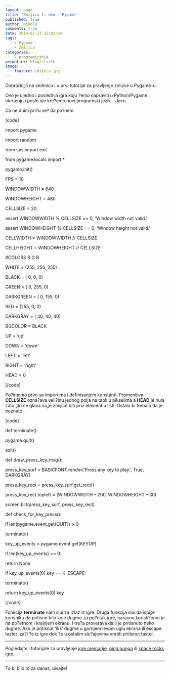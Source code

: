 ```yaml
---
layout: page
title: 'Zmijica 1. deo - Pygame'
published: true
author: Nikola
comments: true
date: 2014-02-27 12:02:04
tags:
    - Pygame
    - Zmijica
categories:
    - programiranje
permalink: blog/:title
image:
    feature: zmijica.jpg
---
```

Dobrodoڑli na sedmicu i u prvi tutorijal za pravljenje zmijice u Pygame-u.
  
Ovo je ujedno i poslednja igra koju ?emo napraviti u Python/Pygame okru‍enju i posle nje kre?emo novi programski jezik &#8211; Javu.
  
Da ne du‍im pri?u ve? da po?nem.
  
[code]
  
import pygame
  
import random
  
from sys import exit
  
from pygame.locals import *

pygame.init()

FPS = 10
  
WINDOWWIDTH = 640
  
WINDOWHEIGHT = 480
  
CELLSIZE = 20

assert WINDOWWIDTH % CELLSIZE == 0, &#8216;Window width not valid.&#8217;
  
assert WINDOWHEIGHT % CELLSIZE == 0, &#8216;Window height not valid.&#8217;

CELLWIDTH = WINDOWWIDTH // CELLSIZE
  
CELLHEIGHT = WINDOWHEIGHT // CELLSIZE

#COLORS R G B
  
WHITE = (255, 255, 255)
  
BLACK = ( 0, 0, 0)
  
GREEN = ( 0, 255, 0)
  
DARKGREEN = ( 0, 155, 0)
  
RED = (255, 0, 0)
  
DARKGRAY = ( 40, 40, 40)

BGCOLOR = BLACK

UP = &#8216;up&#8217;
  
DOWN = &#8216;down&#8217;
  
LEFT = &#8216;left&#8217;
  
RIGHT = &#8216;right&#8217;

HEAD = 0
  
[/code]
  
Po?injemo prvo sa importima i definisanjem konstanti. Promenljiva **CELLSIZE** ozna?ava veli?inu jednog polja na tabli u pikselima a **HEAD** je nula zato ڑto ce glava naڑe zmijice biti prvi element u listi. Ostalo bi trebalo da je poznato.

[code]
  
def terminate():
    
pygame.quit()
    
exit()

def draw\_press\_key_msg():
    
press\_key\_surf = BASICFONT.render(&#8216;Press any key to play.&#8217;, True, DARKGRAY)
    
press\_key\_rect = press\_key\_surf.get_rect()
    
press\_key\_rect.topleft = (WINDOWWIDTH &#8211; 200, WINDOWHEIGHT &#8211; 30)
    
screen.blit(press\_key\_surf, press\_key\_rect)

def check\_for\_key_press():
    
if len(pygame.event.get(QUIT)) > 0:
      
terminate()
    
key\_up\_events = pygame.event.get(KEYUP)
    
if len(key\_up\_events) == 0:
      
return None
    
if key\_up\_events[0].key == K_ESCAPE:
      
terminate()
    
return key\_up\_events[0].key
  
[/code]

Funkcija **terminate** nam slu‍i za izlaz iz igre. Druga funkcija slu‍i da ispiڑe korisniku da pritisne bilo koje dugme za po?etak igre, naravno koristi?emo je na po?etnom i krajnjem ekranu. I tre?a proverava da li je pritisnuto neko dugme. Ako je pritisnut &#8216;iks&#8217; dugme u gornjem levom uglu ekrana ili escape taster iza?i ?e iz igre dok ?e u ostalim slu?ajevima vratiti pritisnut taster.

* * *

Pogledajte i tutorijale za pravljenje [igre memorije][1], [ping ponga][2] ili [space rocks igre][3].

* * *

To bi bilo to za danas, u‍ivajte!

 [1]: {{site.baseurl}}/blog/igra-memorije-1-deo-pygame "igra memorije"
 [2]: {{site.baseurl}}/blog/pong-1-deo-pygame "pong"
 [3]: {{site.baseurl}}/blog/8447 "space rocks"